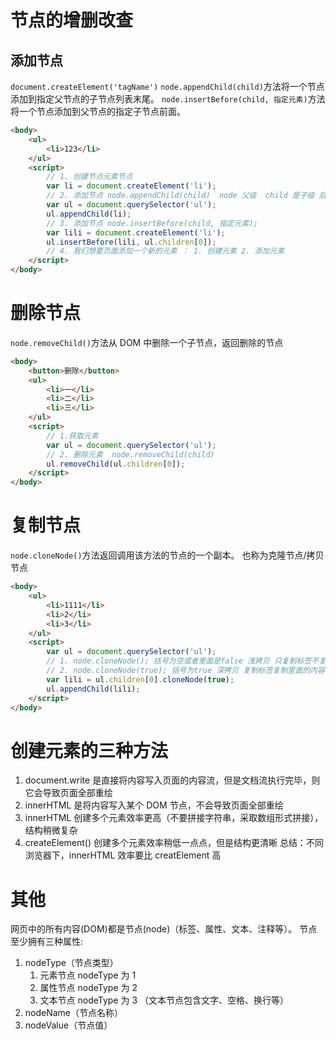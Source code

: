


# 节点的增删改查
## 添加节点
`document.createElement('tagName')`
`node.appendChild(child)`方法将一个节点添加到指定父节点的子节点列表末尾。
`node.insertBefore(child, 指定元素)`方法将一个节点添加到父节点的指定子节点前面。
```html
<body>
    <ul>
        <li>123</li>
    </ul>
    <script>
        // 1. 创建节点元素节点
        var li = document.createElement('li');
        // 2. 添加节点 node.appendChild(child)  node 父级  child 是子级 后面追加元素  类似于数组中的push
        var ul = document.querySelector('ul');
        ul.appendChild(li);
        // 3. 添加节点 node.insertBefore(child, 指定元素);
        var lili = document.createElement('li');
        ul.insertBefore(lili, ul.children[0]);
        // 4. 我们想要页面添加一个新的元素 ： 1. 创建元素 2. 添加元素
    </script>
</body>

```

# 删除节点
`node.removeChild()`方法从 DOM 中删除一个子节点，返回删除的节点
```html
<body>
    <button>删除</button>
    <ul>
        <li>一</li>
        <li>二</li>
        <li>三</li>
    </ul>
    <script>
        // 1.获取元素
        var ul = document.querySelector('ul');
        // 2. 删除元素  node.removeChild(child)
        ul.removeChild(ul.children[0]);
    </script>
</body>
```

# 复制节点
`node.cloneNode()`方法返回调用该方法的节点的一个副本。 也称为克隆节点/拷贝节点
```html
<body>
    <ul>
        <li>1111</li>
        <li>2</li>
        <li>3</li>
    </ul>
    <script>
        var ul = document.querySelector('ul');
        // 1. node.cloneNode(); 括号为空或者里面是false 浅拷贝 只复制标签不复制里面的内容
        // 2. node.cloneNode(true); 括号为true 深拷贝 复制标签复制里面的内容
        var lili = ul.children[0].cloneNode(true);
        ul.appendChild(lili);
    </script>
</body>
```

# 创建元素的三种方法
1. document.write 是直接将内容写入页面的内容流，但是文档流执行完毕，则它会导致页面全部重绘
2. innerHTML 是将内容写入某个 DOM 节点，不会导致页面全部重绘
3. innerHTML 创建多个元素效率更高（不要拼接字符串，采取数组形式拼接），结构稍微复杂
4. createElement() 创建多个元素效率稍低一点点，但是结构更清晰
总结：不同浏览器下，innerHTML 效率要比 creatElement 高


# 其他
网页中的所有内容(DOM)都是节点(node)（标签、属性、文本、注释等）。
节点至少拥有三种属性:

1. nodeType（节点类型）
    1. 元素节点  nodeType  为 1
    2. 属性节点  nodeType  为 2
    3. 文本节点  nodeType  为 3 （文本节点包含文字、空格、换行等）
2. nodeName（节点名称）
3. nodeValue（节点值）



